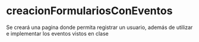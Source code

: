 # creacionFormulariosConEventos
Se creará una pagina donde permita registrar un usuario, además de utilizar e implementar los eventos vistos en clase
